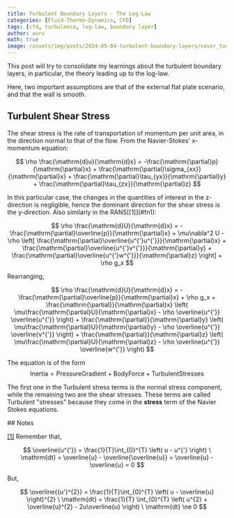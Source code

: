 ```yaml
---
title: Turbulent Boundary Layers - The Log-Law
categories: [Fluid-Thermo-Dynamics, CFD]
tags: [cfd, turbulence, log-law, boundary layer]
author: aurv
math: true
image: /assets/img/posts/2024-05-04-turbulent-boundary-layers/cover_turbulent_bl.png
---
```


This post will try to consolidate my learnings about the turbulent boundary layers, in particular, the theory leading up to the log-law.

Here, two important assumptions are that of the external flat plate scenario, and that the wall is smooth.

## Turbulent Shear Stress

The shear stress is the rate of transportation of momentum per unit area, in the direction normal to that of the flow. From the Navier-Stokes' x-momentum equation:

$$
\rho \frac{\mathrm{d}u}{\mathrm{d}x} = -\frac{\mathrm{\partial}p}{\mathrm{\partial}x} + \frac{\mathrm{\partial}\sigma_{xx}}{\mathrm{\partial}x} + \frac{\mathrm{\partial}\tau_{yx}}{\mathrm{\partial}y} + \frac{\mathrm{\partial}\tau_{zx}}{\mathrm{\partial}z}
$$

<div id="ffn1" style="position: absolute; left: -9999px;">Placeholder</div>
In this particular case, the changes in the quantities of interest in the z-direction is negligible, hence the dominant direction for the shear stress is the y-direction. Also similarly in the RANS[[1]](#fn1):

$$
\rho \frac{\mathrm{d}U}{\mathrm{d}x} = -\frac{\mathrm{\partial}\overline{p}}{\mathrm{\partial}x} + \mu\nabla^2 U - \rho \left[ \frac{\mathrm{\partial}\overline{u^{'}u^{'}}}{\mathrm{\partial}x} + \frac{\mathrm{\partial}\overline{u^{'}v^{'}}}{\mathrm{\partial}y} + \frac{\mathrm{\partial}\overline{u^{'}w^{'}}}{\mathrm{\partial}z} \right] + \rho g_x
$$

Rearranging,

$$
\rho \frac{\mathrm{d}U}{\mathrm{d}x} = -\frac{\mathrm{\partial}\overline{p}}{\mathrm{\partial}x} + \rho g_x + \frac{\mathrm{\partial}}{\mathrm{\partial}x} \left( \mu\frac{\mathrm{\partial}U}{\mathrm{\partial}x} - \rho \overline{u^{'}} \overline{u^{'}} \right) + \frac{\mathrm{\partial}}{\mathrm{\partial}y} \left( \mu\frac{\mathrm{\partial}U}{\mathrm{\partial}y} - \rho \overline{u^{'}} \overline{v^{'}} \right) + \frac{\mathrm{\partial}}{\mathrm{\partial}z} \left( \mu\frac{\mathrm{\partial}U}{\mathrm{\partial}z} - \rho \overline{u^{'}} \overline{w^{'}} \right)
$$

The equation is of the form $$ \mathrm{Inertia} = \mathrm{Pressure Gradient} + \mathrm{Body Force} + \mathrm{Turbulent Stresses} $$

The first one in the Turbulent stress terms is the normal stress component, while the remaining two are the shear stresses. These terms are called Turbulent "stresses" because they come in the **stress** term of the Navier Stokes equations.

<div id="fn1" style="position: absolute; left: -9999px;">Placeholder</div>
## Notes

[[1]](#ffn1)
Remember that,

$$
\overline{u^{'}} = \frac{1}{T}\int_{0}^{T} \left( u - u^{'} \right) \ \mathrm{dt} = \overline{u} - \overline{\overline{u}} = \overline{u} - \overline{u} = 0
$$

But,

$$
\overline{{u'}^{2}} = \frac{1}{T}\int_{0}^{T} \left( u - \overline{u} \right)^{2} \ \mathrm{dt} = \frac{1}{T} \int_{0}^{T} \left( u^{2} + \overline{u}^{2} - 2u\overline{u} \right) \ \mathrm{dt} \ne 0
$$

